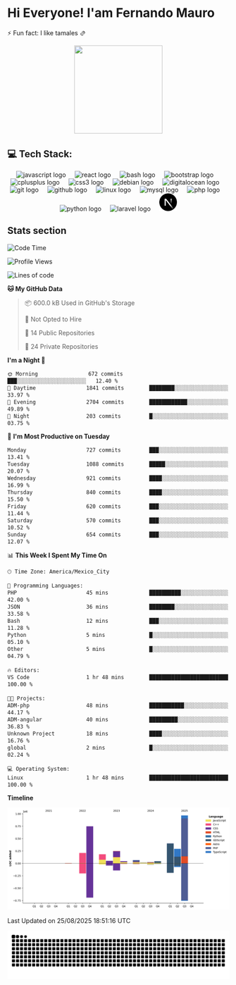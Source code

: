 <h1>Hi Everyone! I'am Fernando Mauro </h1>
<p>⚡ Fun fact: I like tamales 🫔</p>

<div align="center">
  <img height="200" width="200" src="https://c.tenor.com/D9bWSaEUuwoAAAAC/tenor.gif"  />
</div>

## 💻 Tech Stack:
<div align="center">
  <img src="https://cdn.jsdelivr.net/gh/devicons/devicon/icons/javascript/javascript-original.svg" height="40" width="40" alt="javascript logo"  />
  <img width="12" />
  <img src="https://cdn.jsdelivr.net/gh/devicons/devicon/icons/react/react-original.svg" height="40" width="40" alt="react logo"  />
  <img width="12" />
  <img src="https://cdn.jsdelivr.net/gh/devicons/devicon/icons/bash/bash-original.svg" height="40" width="40" alt="bash logo"  />
  <img width="12" />
  <img src="https://cdn.jsdelivr.net/gh/devicons/devicon/icons/bootstrap/bootstrap-original.svg" height="40" width="40" alt="bootstrap logo"  />
  <img width="12" />
  <img src="https://cdn.jsdelivr.net/gh/devicons/devicon/icons/cplusplus/cplusplus-original.svg" height="40" width="40" alt="cplusplus logo"  />
  <img width="12" />
  <img src="https://cdn.jsdelivr.net/gh/devicons/devicon/icons/css3/css3-original.svg" height="40" width="40" alt="css3 logo"  />
  <img width="12" />
  <img src="https://cdn.jsdelivr.net/gh/devicons/devicon/icons/debian/debian-original.svg" height="40" width="40" alt="debian logo"  />
  <img width="12" />
  <img src="https://cdn.jsdelivr.net/gh/devicons/devicon/icons/digitalocean/digitalocean-original.svg" height="40" width="40" alt="digitalocean logo"  />
  <img width="12" />
  <img src="https://cdn.jsdelivr.net/gh/devicons/devicon/icons/git/git-original.svg" height="40" width="40" alt="git logo"  />
  <img width="12" />
  <img src="https://cdn.jsdelivr.net/gh/devicons/devicon/icons/github/github-original.svg" height="40" width="40" alt="github logo"  />
  <img width="12" />
  <img src="https://cdn.jsdelivr.net/gh/devicons/devicon/icons/linux/linux-original.svg" height="40" width="40" alt="linux logo"  />
  <img width="12" />
  <img src="https://cdn.jsdelivr.net/gh/devicons/devicon/icons/mysql/mysql-original.svg" height="40" width="40" alt="mysql logo"  />
  <img width="12" />
  <img src="https://cdn.jsdelivr.net/gh/devicons/devicon/icons/php/php-original.svg" height="40" width="40" alt="php logo"  />
  <img width="12" />
  <img src="https://cdn.jsdelivr.net/gh/devicons/devicon/icons/python/python-original.svg" height="40" width="40" alt="python logo"  />
  <img width="12" />
  <img src="https://upload.wikimedia.org/wikipedia/commons/thumb/9/9a/Laravel.svg/50px-Laravel.svg.png" height="40" width="40" alt="laravel logo"  />
  <img width="12" />
  <img src="https://raw.githubusercontent.com/devicons/devicon/ca28c779441053191ff11710fe24a9e6c23690d6/icons/nextjs/nextjs-original.svg" height="40" width="40" alt="Next js logo"  />
</div>

## Stats section
<!--START_SECTION:waka-->
![Code Time](http://img.shields.io/badge/Code%20Time-1%2C478%20hrs%2014%20mins-blue)

![Profile Views](http://img.shields.io/badge/Profile%20Views-0-blue)

![Lines of code](https://img.shields.io/badge/From%20Hello%20World%20I%27ve%20Written-3.3%20million%20lines%20of%20code-blue)

**🐱 My GitHub Data** 

> 📦 600.0 kB Used in GitHub's Storage 
 > 
> 🚫 Not Opted to Hire
 > 
> 📜 14 Public Repositories 
 > 
> 🔑 24 Private Repositories 
 > 
**I'm a Night 🦉** 

```text
🌞 Morning                672 commits         ███░░░░░░░░░░░░░░░░░░░░░░   12.40 % 
🌆 Daytime                1841 commits        ████████░░░░░░░░░░░░░░░░░   33.97 % 
🌃 Evening                2704 commits        ████████████░░░░░░░░░░░░░   49.89 % 
🌙 Night                  203 commits         █░░░░░░░░░░░░░░░░░░░░░░░░   03.75 % 
```
📅 **I'm Most Productive on Tuesday** 

```text
Monday                   727 commits         ███░░░░░░░░░░░░░░░░░░░░░░   13.41 % 
Tuesday                  1088 commits        █████░░░░░░░░░░░░░░░░░░░░   20.07 % 
Wednesday                921 commits         ████░░░░░░░░░░░░░░░░░░░░░   16.99 % 
Thursday                 840 commits         ████░░░░░░░░░░░░░░░░░░░░░   15.50 % 
Friday                   620 commits         ███░░░░░░░░░░░░░░░░░░░░░░   11.44 % 
Saturday                 570 commits         ███░░░░░░░░░░░░░░░░░░░░░░   10.52 % 
Sunday                   654 commits         ███░░░░░░░░░░░░░░░░░░░░░░   12.07 % 
```


📊 **This Week I Spent My Time On** 

```text
🕑︎ Time Zone: America/Mexico_City

💬 Programming Languages: 
PHP                      45 mins             ██████████░░░░░░░░░░░░░░░   42.00 % 
JSON                     36 mins             ████████░░░░░░░░░░░░░░░░░   33.58 % 
Bash                     12 mins             ███░░░░░░░░░░░░░░░░░░░░░░   11.28 % 
Python                   5 mins              █░░░░░░░░░░░░░░░░░░░░░░░░   05.10 % 
Other                    5 mins              █░░░░░░░░░░░░░░░░░░░░░░░░   04.79 % 

🔥 Editors: 
VS Code                  1 hr 48 mins        █████████████████████████   100.00 % 

🐱‍💻 Projects: 
ADM-php                  48 mins             ███████████░░░░░░░░░░░░░░   44.17 % 
ADM-angular              40 mins             █████████░░░░░░░░░░░░░░░░   36.83 % 
Unknown Project          18 mins             ████░░░░░░░░░░░░░░░░░░░░░   16.76 % 
global                   2 mins              █░░░░░░░░░░░░░░░░░░░░░░░░   02.24 % 

💻 Operating System: 
Linux                    1 hr 48 mins        █████████████████████████   100.00 % 
```

**Timeline**

![Lines of Code chart](https://raw.githubusercontent.com/Fernando-Mauro/Fernando-Mauro/master/assets/bar_graph.png)


 Last Updated on 25/08/2025 18:51:16 UTC
<!--END_SECTION:waka-->

<img src="https://raw.githubusercontent.com/fernando-mauro/fernando-mauro/output/snake.svg" alt="Snake animation" />
